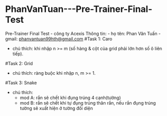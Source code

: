 ﻿# PhanVanTuan---Pre-Trainer-Final-Test
Pre-Trainer Final Test - công ty Acexis
Thông tin:
	- họ tên: Phan Văn Tuấn
	- gmail: phanvantuan99hth@gmail.com
#Task 1: Caro
- chú thích: khi nhập n >= m (số hàng & cột của grid phải lớn hơn số ô liên tiếp).

#Task 2: Grid
- chú thích: ràng buộc khi nhập n, m >= 1.

#Task 3: Snake
- chú thích: 
	- mod A: rắn sẽ chết khi đụng trúng 4 cạnh(tường)
	- mod B: rắn sẽ chết khi tự đụng trúng thân rắn, nếu rắn đụng trúng tường sẽ xuất hiện ở tường đối diện

